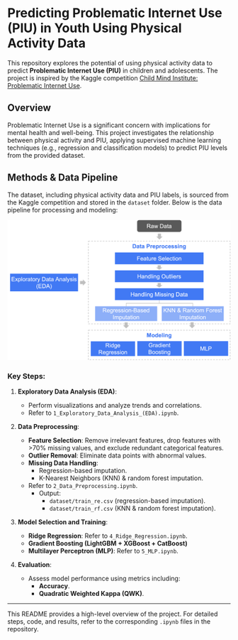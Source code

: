 # Predicting Problematic Internet Use (PIU) in Youth Using Physical Activity Data

This repository explores the potential of using physical activity data to predict **Problematic Internet Use (PIU)** in children and adolescents. The project is inspired by the Kaggle competition [Child Mind Institute: Problematic Internet Use](https://www.kaggle.com/competitions/child-mind-institute-problematic-internet-use/overview).

## Overview

Problematic Internet Use is a significant concern with implications for mental health and well-being. This project investigates the relationship between physical activity and PIU, applying supervised machine learning techniques (e.g., regression and classification models) to predict PIU levels from the provided dataset.

## Methods & Data Pipeline

The dataset, including physical activity data and PIU labels, is sourced from the Kaggle competition and stored in the `dataset` folder. Below is the data pipeline for processing and modeling:

![Data Pipeline](figures/data_pipeline.png)

### Key Steps:

1. **Exploratory Data Analysis (EDA)**:
   - Perform visualizations and analyze trends and correlations.  
   - Refer to `1_Exploratory_Data_Analysis_(EDA).ipynb`.

2. **Data Preprocessing**:
   - **Feature Selection**: Remove irrelevant features, drop features with >70% missing values, and exclude redundant categorical features.
   - **Outlier Removal**: Eliminate data points with abnormal values.
   - **Missing Data Handling**:
     - Regression-based imputation.
     - K-Nearest Neighbors (KNN) & random forest imputation.
   - Refer to `2_Data_Preprocessing.ipynb`.  
     - Output: 
       - `dataset/train_re.csv` (regression-based imputation).
       - `dataset/train_rf.csv` (KNN & random forest imputation).

3. **Model Selection and Training**:
   - **Ridge Regression**: Refer to `4_Ridge_Regression.ipynb`.
   - **Gradient Boosting (LightGBM + XGBoost + CatBoost)**
   - **Multilayer Perceptron (MLP)**: Refer to `5_MLP.ipynb`.

4. **Evaluation**:
   - Assess model performance using metrics including:
     - **Accuracy**.
     - **Quadratic Weighted Kappa (QWK)**.

---

This README provides a high-level overview of the project. For detailed steps, code, and results, refer to the corresponding `.ipynb` files in the repository.
